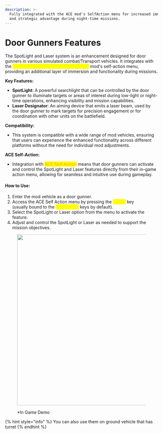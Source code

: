 ```yaml
---
description: >-
  Fully integrated with the ACE mod's SelfAction menu for increased immersion
  and strategic advantage during night-time missions.
---
```


# Door Gunners Features

The SpotLight and Laser system is an enhancement designed for door gunners in various simulated combat/Transport vehicles. It integrates with the <mark style="color:yellow;">ACE (Advanced Combat Environment)</mark> mod's self-action menu, providing an additional layer of immersion and functionality during missions.

**Key Features:**

* **SpotLight**: A powerful searchlight that can be controlled by the door gunner to illuminate targets or areas of interest during low-light or night-time operations, enhancing visibility and mission capabilities.
* **Laser Designator**: An aiming device that emits a laser beam, used by the door gunner to mark targets for precision engagement or for coordination with other units on the battlefield.

**Compatibility:**

* This system is compatible with a wide range of mod vehicles, ensuring that users can experience the enhanced functionality across different platforms without the need for individual mod adjustments.

**ACE Self-Action:**

* Integration with <mark style="color:orange;">ACE Self-Action</mark> means that door gunners can activate and control the SpotLight and Laser features directly from their in-game action menu, allowing for seamless and intuitive use during gameplay.

#### How to Use:

1. Enter the mod vehicle as a door gunner.
2. Access the ACE Self Action menu by pressing the <mark style="color:yellow;">Action</mark> key\
   (usually bound to the <mark style="color:yellow;">**LCtrl + Win**</mark> keys by default).
3. Select the SpotLight or Laser option from the menu to activate the feature.
4. Adjust and control the SpotLight or Laser as needed to support the mission objectives.

<figure><img src="https://steamuserimages-a.akamaihd.net/ugc/1742351037920108582/388BB148462D693787BD5539B624CCA1BBB51928/?imw=5000&#x26;imh=5000&#x26;ima=fit&#x26;impolicy=Letterbox&#x26;imcolor=%23000000&#x26;letterbox=false" alt="" width="563"><figcaption><p>*In Game Demo</p></figcaption></figure>

{% hint style="info" %}
You can also use them on ground vehicle that has turret
{% endhint %}
